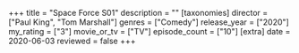 +++
title = "Space Force S01"
description = ""
[taxonomies]
director = ["Paul King", "Tom Marshall"] 
genres = ["Comedy"]
release_year = ["2020"]
my_rating = ["3"]
movie_or_tv = ["TV"]
episode_count = ["10"]
[extra]
date = 2020-06-03
reviewed = false
+++

